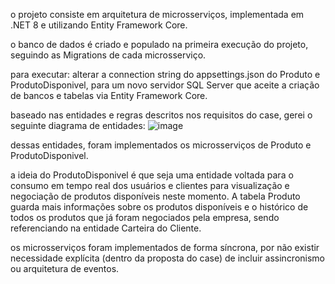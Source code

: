 o projeto consiste em arquitetura de microsserviços, implementada em .NET 8 e utilizando Entity Framework Core.

o banco de dados é criado e populado na primeira execução do projeto, seguindo as Migrations de cada microsserviço.

para executar: alterar a connection string do appsettings.json do Produto e ProdutoDisponivel, para um novo servidor SQL Server que aceite a criação de bancos e tabelas via Entity Framework Core.

baseado nas entidades e regras descritos nos requisitos do case, gerei o seguinte diagrama de entidades:
![image](https://github.com/MateusFrias/CaseXP/assets/9474242/cbcc4c95-7d33-430f-8cfc-ec972337d1ab)

dessas entidades, foram implementados os microsserviços de Produto e ProdutoDisponivel.

a ideia do ProdutoDisponivel é que seja uma entidade voltada para o consumo em tempo real dos usuários e clientes para visualização e negociação de produtos disponíveis neste momento. A tabela Produto guarda mais informações sobre os produtos disponíveis e o histórico de todos os produtos que já foram negociados pela empresa, sendo referenciando na entidade Carteira do Cliente.

os microsserviços foram implementados de forma síncrona, por não existir necessidade explícita (dentro da proposta do case) de incluir assincronismo ou arquitetura de eventos.

